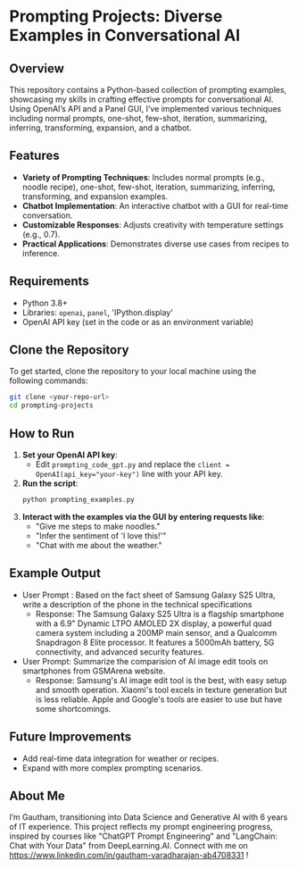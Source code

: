 # Prompting Projects: Diverse Examples in Conversational AI

## Overview
This repository contains a Python-based collection of prompting examples, showcasing my skills in crafting effective prompts for conversational AI. Using OpenAI’s API and a Panel GUI, I’ve implemented various techniques including normal prompts, one-shot, few-shot, iteration, summarizing, inferring, transforming, expansion, and a chatbot.

## Features
- **Variety of Prompting Techniques**: Includes normal prompts (e.g., noodle recipe), one-shot, few-shot, iteration, summarizing, inferring, transforming, and expansion examples.
- **Chatbot Implementation**: An interactive chatbot with a GUI for real-time conversation.
- **Customizable Responses**: Adjusts creativity with temperature settings (e.g., 0.7).
- **Practical Applications**: Demonstrates diverse use cases from recipes to inference.

## Requirements
- Python 3.8+
- Libraries: `openai`, `panel`, 'IPython.display'
- OpenAI API key (set in the code or as an environment variable)

## Clone the Repository
To get started, clone the repository to your local machine using the following commands:

```bash
git clone <your-repo-url>
cd prompting-projects
```
## How to Run
1. **Set your OpenAI API key**:
   - Edit `prompting_code_gpt.py` and replace the `client = OpenAI(api_key="your-key")` line with your API key.
2. **Run the script**:
   ```bash
   python prompting_examples.py
   
3. **Interact with the examples via the GUI by entering requests like**:
	- "Give me steps to make noodles."
	- "Infer the sentiment of 'I love this!'"
	- "Chat with me about the weather."

## Example Output
- User Prompt : Based on the fact sheet of Samsung Galaxy S25 Ultra, write 
a description of the phone in the technical specifications
	- Response: The Samsung Galaxy S25 Ultra is a flagship smartphone with a 6.9" Dynamic LTPO AMOLED 2X display, a powerful quad camera system including a 200MP main sensor, and a Qualcomm Snapdragon 8 Elite processor. It features a 5000mAh battery, 5G connectivity, and advanced security features.
- User Prompt: Summarize the comparision of AI image edit tools on smartphones from GSMArena website.
	- Response: Samsung's AI image edit tool is the best, with easy setup and smooth operation. Xiaomi's tool excels in texture generation but is less reliable. Apple and Google's tools are easier to use but have some shortcomings.

## Future Improvements
- Add real-time data integration for weather or recipes.
- Expand with more complex prompting scenarios.

## About Me
I’m Gautham, transitioning into Data Science and Generative AI with 6 years of IT experience. This project reflects my prompt engineering progress, inspired by courses like "ChatGPT Prompt Engineering" and "LangChain: Chat with Your Data" from DeepLearning.AI. Connect with me on https://www.linkedin.com/in/gautham-varadharajan-ab4708331 !
